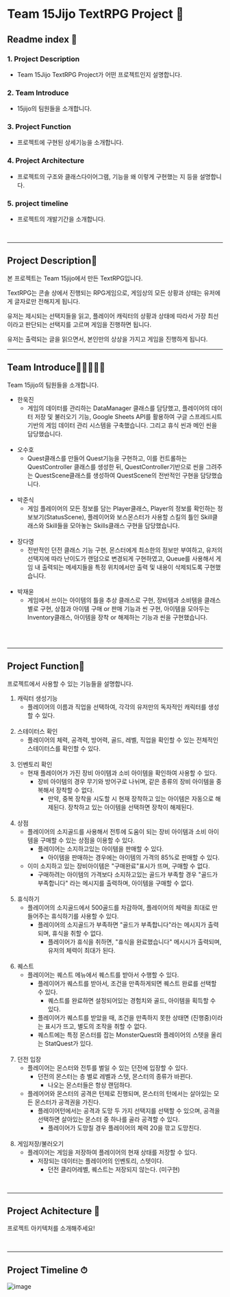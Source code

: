 Team 15Jijo TextRPG Project 🎉
=============
Readme index 🎁
--------------------------
### 1. Project Description 
  * Team 15Jijo TextRPG Project가 어떤 프로젝트인지 설명합니다.
    
### 2. Team Introduce
  * 15jijo의 팀원들을 소개합니다.
    
### 3. Project Function
  * 프로젝트에 구현된 상세기능을 소개합니다.
    
### 4. Project Architecture
  * 프로젝트의 구조와 클래스다이어그램, 기능을 왜 이렇게 구현했는 지 등을 설명합니다.
    
### 5. project timeline
  * 프로젝트의 개발기간을 소개합니다.    
   
<br>
   
   
<hr>


Project Description👀
---------------------------
본 프로젝트는 Team 15jijo에서 만든 TextRPG입니다.  

TextRPG는 콘솔 상에서 진행되는 RPG게임으로, 게임상의 모든 상황과 상태는 유저에게 글자로만 전해지게 됩니다.  

유저는 제시되는 선택지들을 읽고, 플레이어 캐릭터의 상황과 상태에 따라서 가장 최선이라고 판단되는 선택지를 고르며 게임을 진행하면 됩니다.  

유저는 출력되는 글을 읽으면서, 본인만의 상상을 가지고 게임을 진행하게 됩니다.
<br>

<hr>   
   
Team Introduce👩🏼‍🤝‍🧑🏼
----------------------------------

Team 15jijo의 팀원들을 소개합니다.
* 한욱진
   - 게임의 데이터를 관리하는 DataManager 클래스를 담당했고, 플레이어의 데이터 저장 및 불러오기 기능,  Google Sheets API를 활용하여 구글 스프레드시트 기반의 게임 데이터 관리 시스템을 구축했습니다. 그리고 휴식 씬과 메인 씬을 담당했습니다.
  <br>
* 오수호
  - Quest클래스를 만들어 Quest기능을 구현하고, 이를 컨트롤하는 QuestController 클래스를 생성한 뒤, QuestController기반으로 씬을 그려주는 QuestScene클래스를 생성하여 QuestScene의 전반적인 구현을 담당했습니다.
  <br>
* 박준식
  - 게임 플레이어의 모든 정보를 담는 Player클래스, Player의 정보를 확인하는 정보보기(StatusScene), 플레이어와 보스몬스터가 사용할 스킬의 틀인 Skill클래스와 Skill들을 모아놓는 Skills클래스 구현을 담당했습니다.
  <br>
* 장다영
  - 전반적인 던전 클래스 기능 구현, 몬스터에게 최소한의 정보만 부여하고, 유저의 선택지에 따라 난이도가 랜덤으로 변경되게 구현하였고, Queue를 사용해서 게임 내 출력되는 메세지들을 특정 위치에서만 출력 및 내용이 삭제되도록 구현했습니다. 
  <br>
* 박재윤
  - 게임에서 쓰이는 아이템의 틀을 추상 클래스로 구현, 장비템과 소비템을 클래스 별로 구현, 상점과 아이템 구매 or 판매 기능과 씬 구현, 아이템을 모아두는 Inventory클래스, 아이템을 장착 or 해제하는 기능과 씬을 구현했습니다.
<br>
<br>
<hr>      

Project Function🎈
----------------------------------------

프로젝트에서 사용할 수 있는 기능들을 설명합니다.

1. 캐릭터 생성기능
    * 플레이어의 이름과 직업을 선택하여, 각각의 유저만의 독자적인 캐릭터를 생성할 수 있다.
    <br>
2. 스테이터스 확인
   * 플레이어의 체력, 공격력, 방어력, 골드, 레벨, 직업을 확인할 수 있는 전체적인 스테이터스를 확인할 수 있다.
   <br>
3. 인벤토리 확인
   * 현재 플레이어가 가진 장비 아이템과 소비 아이템을 확인하여 사용할 수 있다.
     * 장비 아이템의 경우 무기와 방어구로 나뉘며, 같은 종류의 장비 아이템을 중복해서 장착할 수 없다.
       * 만약, 중복 장착을 시도할 시 현재 장착하고 있는 아이템은 자동으로 해제된다. 장착하고 있는 아이템을 선택하면 장착이 해제된다.
       <br>
4. 상점
   * 플레이어의 소지골드를 사용해서 전투에 도움이 되는 장비 아이템과 소비 아이템을 구매할 수 있는 상점을 이용할 수 있다.
     * 플레이어는 소지하고있는 아이템을 판매할 수 있다.
       * 아이템을 판매하는 경우에는 아이템의 가격의 85%로 판매할 수 있다.
    * 이미 소지하고 있는 장비아이템은 "구매완료"표시가 뜨며, 구매할 수 없다.
      * 구매하려는 아이템의 가격보다 소지하고있는 골드가 부족할 경우 "골드가 부족합니다" 라는 메시지를 출력하며, 아이템을 구매할 수 없다.
       <br>
5. 휴식하기
   * 플레이어의 소지골드에서 500골드를 차감하여, 플레이어의 체력을 최대로 만들어주는 휴식하기를 사용할 수 있다.
     * 플레이어의 소지골드가 부족하면 "골드가 부족합니다"라는 메시지가 출력되며, 휴식을 취할 수 없다.
       * 플레이어가 휴식을 취하면, "휴식을 완료했습니다" 메시시가 출력되며, 유저의 체력이 최대가 된다.
       <br>
6. 퀘스트
   * 플레이어는 퀘스트 메뉴에서 퀘스트를 받아서 수행할 수 있다.
      * 플레이어가 퀘스트를 받아서, 조건을 만족하게되면 퀘스트 완료를 선택할 수 있다.
        * 퀘스트를 완료하면 설정되어있는 경험치와 골드, 아이템을 획득할 수 있다.
      * 플레이어가 퀘스트를 받았을 때, 조건을 만족하지 못한 상태면 (진행중)이라는 표시가 뜨고, 별도의 조작을 취할 수 없다.
      * 퀘스트에는 특정 몬스터를 잡는 MonsterQuest와 플레이어의 스텟을 올리는 StatQuest가 있다.
     <br>
7. 던전 입장
   * 플레이어는 몬스터와 전투를 벌일 수 있는 던전에 입장할 수 있다.
     * 던전의 몬스터는 층 별로 레벨과 스텟, 몬스터의 종류가 바뀐다.
       * 나오는 몬스터들은 항상 랜덤하다.
   * 플레어어와 몬스터의 공격은 턴제로 진행되며, 몬스터의 턴에서는 살아있는 모든 몬스터가 공격권을 가진다.
     * 플레이어턴에서는 공격과 도망 두 가지 선택지를 선택할 수 있으며, 공격을 선택하면 살아있는 몬스터 중 하나를 골라 공격할 수 있다.
       * 플레이어가 도망칠 경우 플레이어의 체력 20을 깎고 도망친다.
       <br>
8. 게임저장/불러오기
   * 플레이어는 게임을 저장하여 플레이어의 현재 상태를 저장할 수 있다.
      * 저장되는 데이터는 플레이어의 인벤토리, 스텟이다.
         * 던전 클리어레벨, 퀘스트는 저장되지 않는다. (미구현)
<br>
<hr>   

Project Achitecture 🚩
------------------------------------
프로젝트 아키텍처를 소개해주세요!

<br>
<hr>

Project Timeline ⏱
-------------------------------------
![image](https://github.com/user-attachments/assets/01952376-a24f-4974-8aa5-cb5a031e06ee)
